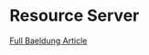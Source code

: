 # Resource Server

[Full Baeldung Article](https://www.baeldung.com/spring-security-oauth-auth-server)